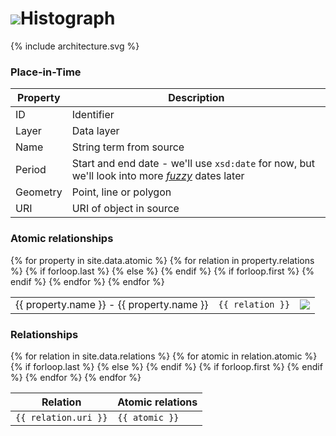 ---
---

<h1><img src="{{ site.baseurl }}/images/histograph.svg" id="logo" />Histograph</h1>

<div id="architecure">
  {% include architecture.svg %}
</div>


### Place-in-Time

<table class="u-full-width">
  <thead>
    <tr>
      <th>Property</th>
      <th>Description</th>
    </tr>
  </thead>
  <tbody>
    <tr>
      <td>ID</td><td>Identifier</td>
    </tr>
    <tr>
      <td>Layer</td><td>Data layer</td>
    </tr>
    <tr>
      <td>Name</td><td>String term from source</td>
    </tr>
    <tr>
      <td>Period</td><td>Start and end date - we'll use <code>xsd:date</code> for now, but we'll look into more <a href="http://dh.stanford.edu/topotime/docs/TemporalGeometry.pdf"><i>fuzzy</i></a> dates later</td>
    </tr>
    <tr>
      <td>Geometry</td><td>Point, line or polygon</td>
    </tr>
    <tr>
      <td>URI</td><td>URI of object in source</td>
    </tr>
  </tbody>
</table>

### Atomic relationships

<table class="u-full-width vertical-align-top no-borders">
  <tbody>
    {% for property in site.data.atomic %}
      {% for relation in property.relations %}
      {% if forloop.last %}
      <tr class="border-bottom">
      {% else %}
      <tr>
      {% endif %}
        {% if forloop.first %}
        <td rowspan="{{ forloop.length }}">
          <span class="first-pit">{{ property.name }}</span> - <span class="second-pit">{{ property.name }}</span>
        </td>
        {% endif %}
        <td class="no-left-margin"><code>{{ relation }}</code></td>
        <td><img src="{{ site.baseurl}}/images/properties_{{ property.name }}_{{ relation }}.svg" /></td>
      </tr>
      {% endfor %}
    {% endfor %}
  </tbody>
</table>

### Relationships

<table class="u-full-width vertical-align-top no-borders">
  <thead>
    <tr>
      <th>Relation</th>
      <th>Atomic relations</th>
    </tr>
  </thead>
  <tbody>
    {% for relation in site.data.relations %}
      {% for atomic in relation.atomic %}
      {% if forloop.last %}
      <tr class="border-bottom">
      {% else %}
      <tr>
      {% endif %}
        {% if forloop.first %}
        <td rowspan="{{ forloop.length }}">
          <code>{{ relation.uri }}</code>
        </td>
        {% endif %}
        <td class="no-left-margin"><code>{{ atomic }}</code></td>
      </tr>
      {% endfor %}
    {% endfor %}
  </tbody>
</table>
